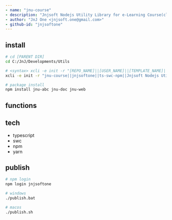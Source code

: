 ```yaml
---
- name: "jnu-course"
- description: "Jnjsoft Nodejs Utility Library for e-Learning Course(class101, udemy, inflearn, ...) Support Functions in Typescript"
- author: "JnJ One <jnjsoft.one@gmail.com>"
- github-id: "jnjsoftone"
---
```


## install

```sh
# cd [PARENT DIR]
cd C:/JnJ/Developments/Utils

# <syntax> xcli -e init -r "[REPO_NAME]||[USER_NAME]||[TEMPLATE_NAME]||[DESCRIPTION]"
xcli -e init -r "jnu-course||jnjsoftone||ts-swc-npm||Jnjsoft Nodejs Utility Library for e-Learning Course(class101, udemy, inflearn, ...) Support Functions in Typescript"

# package install
npm install jnu-abc jnu-doc jnu-web
```
## functions


## tech

- typescript
- swc
- npm
- yarn

## publish

```sh
# npm login
npm login jnjsoftone

# windows
./publish.bat

# macos
./publish.sh
```
